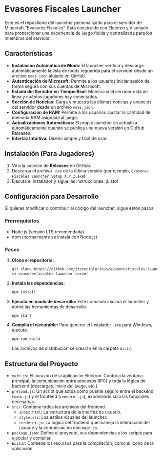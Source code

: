 # Evasores Fiscales Launcher

Este es el repositorio del launcher personalizado para el servidor de Minecraft "Evasores Fiscales". Está construido con Electron y diseñado para proporcionar una experiencia de juego fluida y centralizada para los miembros del servidor.

## Características

-   **Instalación Automática de Mods:** El launcher verifica y descarga automáticamente la lista de mods requerida para el servidor desde un archivo `mods.json` alojado en GitHub.
-   **Autenticación de Microsoft:** Permite a los usuarios iniciar sesión de forma segura con sus cuentas de Microsoft.
-   **Estado del Servidor en Tiempo Real:** Muestra si el servidor está en línea y cuántos jugadores hay conectados.
-   **Sección de Noticias:** Carga y muestra las últimas noticias y anuncios del servidor desde un archivo `news.json`.
-   **Configuración de RAM:** Permite a los usuarios ajustar la cantidad de memoria RAM asignada al juego.
-   **Actualizaciones Automáticas:** El propio launcher se actualiza automáticamente cuando se publica una nueva versión en GitHub Releases.
-   **Interfaz Intuitiva:** Diseño simple y fácil de usar.

## Instalación (Para Jugadores)

1.  Ve a la sección de **Releases** en GitHub.
2.  Descarga el archivo `.exe` de la última versión (por ejemplo, `Evasores Fiscales Launcher Setup X.Y.Z.exe`).
3.  Ejecuta el instalador y sigue las instrucciones. ¡Listo!

## Configuración para Desarrollo

Si quieres modificar o contribuir al código del launcher, sigue estos pasos:

### Prerrequisitos

-   Node.js (versión LTS recomendada)
-   npm (normalmente se instala con Node.js)

### Pasos

1.  **Clona el repositorio:**
    ```bash
    git clone https://github.com/itsreciglorious/evasoresfiscales-launcher-server.git
    cd evasoresfiscales-launcher-server
    ```

2.  **Instala las dependencias:**
    ```bash
    npm install
    ```

3.  **Ejecuta en modo de desarrollo:**
    Este comando iniciará el launcher y abrirá las herramientas de desarrollo.
    ```bash
    npm start
    ```

4.  **Compila el ejecutable:**
    Para generar el instalador `.exe` para Windows, ejecuta:
    ```bash
    npm run build
    ```
    Los archivos de distribución se crearán en la carpeta `dist/`.

## Estructura del Proyecto

-   `main.js`: El corazón de la aplicación Electron. Controla la ventana principal, la comunicación entre procesos (IPC) y toda la lógica de backend (descargas, inicio del juego, etc.).
-   `preload.js`: Un script que actúa como puente seguro entre el backend (`main.js`) y el frontend (`renderer.js`), exponiendo solo las funciones necesarias.
-   `src/`: Contiene todos los archivos del frontend.
    -   `index.html`: La estructura de la interfaz de usuario.
    -   `style.css`: Los estilos visuales del launcher.
    -   `renderer.js`: La lógica del frontend que maneja la interacción del usuario y la comunicación con `main.js`.
-   `package.json`: Define el proyecto, sus dependencias y los scripts para ejecutar y compilar.
-   `build/`: Contiene los recursos para la compilación, como el icono de la aplicación.
